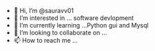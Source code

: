 - 👋 Hi, I’m @sauravv01
- 👀 I’m interested in ... software devlopment
- 🌱 I’m currently learning ...Python gui and Mysql
- 💞️ I’m looking to collaborate on ...
- 📫 How to reach me ...

<!---
sauravv01/sauravv01 is a ✨ special ✨ repository because its `README.md` (this file) appears on your GitHub profile.
You can click the Preview link to take a look at your changes.
--->
